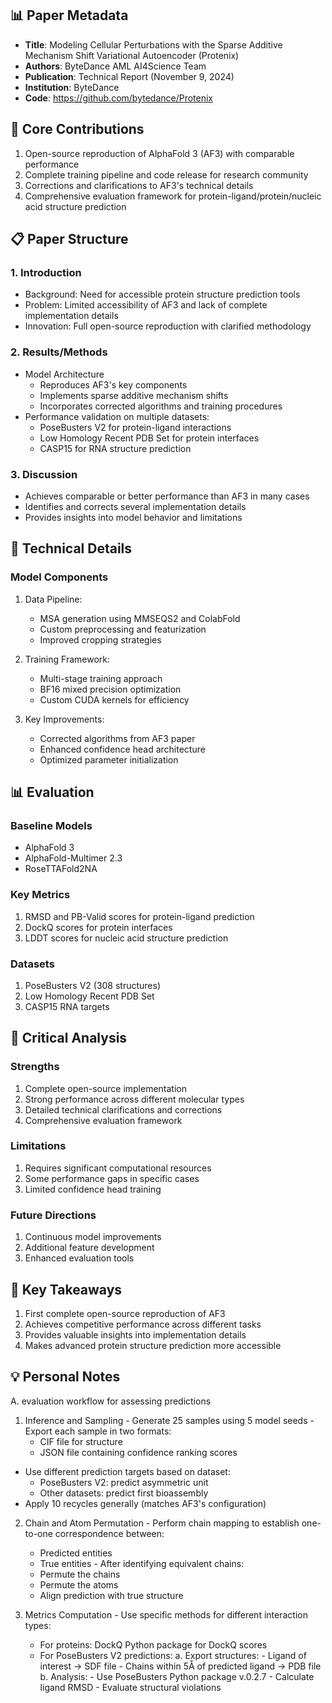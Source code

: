 ## 📊 Paper Metadata
- **Title**: Modeling Cellular Perturbations with the Sparse Additive Mechanism Shift Variational Autoencoder (Protenix)
- **Authors**: ByteDance AML AI4Science Team
- **Publication**: Technical Report (November 9, 2024)
- **Institution**: ByteDance
- **Code**: https://github.com/bytedance/Protenix

## 🎯 Core Contributions
1. Open-source reproduction of AlphaFold 3 (AF3) with comparable performance
2. Complete training pipeline and code release for research community
3. Corrections and clarifications to AF3's technical details
4. Comprehensive evaluation framework for protein-ligand/protein/nucleic acid structure prediction

## 📋 Paper Structure

### 1. Introduction
- Background: Need for accessible protein structure prediction tools
- Problem: Limited accessibility of AF3 and lack of complete implementation details
- Innovation: Full open-source reproduction with clarified methodology

### 2. Results/Methods
- Model Architecture
  - Reproduces AF3's key components
  - Implements sparse additive mechanism shifts
  - Incorporates corrected algorithms and training procedures
- Performance validation on multiple datasets:
  - PoseBusters V2 for protein-ligand interactions
  - Low Homology Recent PDB Set for protein interfaces
  - CASP15 for RNA structure prediction

### 3. Discussion
- Achieves comparable or better performance than AF3 in many cases
- Identifies and corrects several implementation details
- Provides insights into model behavior and limitations

## 🔬 Technical Details

### Model Components
1. Data Pipeline:
   - MSA generation using MMSEQS2 and ColabFold
   - Custom preprocessing and featurization
   - Improved cropping strategies

2. Training Framework:
   - Multi-stage training approach
   - BF16 mixed precision optimization
   - Custom CUDA kernels for efficiency

3. Key Improvements:
   - Corrected algorithms from AF3 paper
   - Enhanced confidence head architecture
   - Optimized parameter initialization

## 📊 Evaluation

### Baseline Models
- AlphaFold 3 
- AlphaFold-Multimer 2.3
- RoseTTAFold2NA

### Key Metrics
1. RMSD and PB-Valid scores for protein-ligand prediction
2. DockQ scores for protein interfaces
3. LDDT scores for nucleic acid structure prediction

### Datasets
1. PoseBusters V2 (308 structures)
2. Low Homology Recent PDB Set
3. CASP15 RNA targets

## 💭 Critical Analysis

### Strengths
1. Complete open-source implementation
2. Strong performance across different molecular types
3. Detailed technical clarifications and corrections
4. Comprehensive evaluation framework

### Limitations
1. Requires significant computational resources
2. Some performance gaps in specific cases
3. Limited confidence head training

### Future Directions
1. Continuous model improvements
2. Additional feature development
3. Enhanced evaluation tools

## 📌 Key Takeaways
1. First complete open-source reproduction of AF3
2. Achieves competitive performance across different tasks
3. Provides valuable insights into implementation details
4. Makes advanced protein structure prediction more accessible

## 💡 Personal Notes
A. evaluation workflow for assessing predictions
  1. Inference and Sampling
    - Generate 25 samples using 5 model seeds
    - Export each sample in two formats:
      * CIF file for structure
      * JSON file containing confidence ranking scores
  - Use different prediction targets based on dataset:
      * PoseBusters V2: predict asymmetric unit
      * Other datasets: predict first bioassembly
  - Apply 10 recycles generally (matches AF3's configuration)

  2. Chain and Atom Permutation
    - Perform chain mapping to establish one-to-one correspondence between:
      * Predicted entities
      * True entities
    - After identifying equivalent chains:
      * Permute the chains
      * Permute the atoms
      * Align prediction with true structure

  3. Metrics Computation
    - Use specific methods for different interaction types:
        * For proteins: DockQ Python package for DockQ scores
        * For PoseBusters V2 predictions:
          a. Export structures:
               - Ligand of interest → SDF file
               - Chains within 5Å of predicted ligand → PDB file
          b. Analysis:
               - Use PoseBusters Python package v.0.2.7
               - Calculate ligand RMSD
               - Evaluate structural violations
